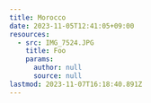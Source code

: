 ```yaml
---
title: Morocco
date: 2023-11-05T12:41:05+09:00
resources:
  - src: IMG_7524.JPG
    title: Foo
    params:
      author: null
      source: null
lastmod: 2023-11-07T16:18:40.891Z
---
```

